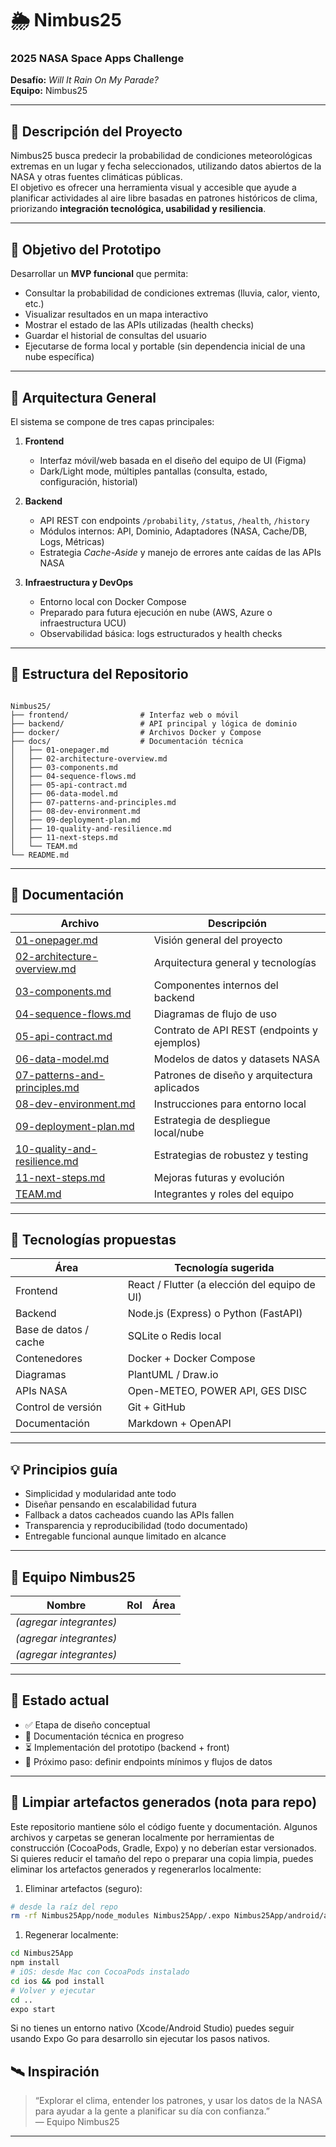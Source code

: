 # 🌦️ Nimbus25

### 2025 NASA Space Apps Challenge  
**Desafío:** *Will It Rain On My Parade?*  
**Equipo:** Nimbus25  

---

## 🚀 Descripción del Proyecto

Nimbus25 busca predecir la probabilidad de condiciones meteorológicas extremas en un lugar y fecha seleccionados, utilizando datos abiertos de la NASA y otras fuentes climáticas públicas.  
El objetivo es ofrecer una herramienta visual y accesible que ayude a planificar actividades al aire libre basadas en patrones históricos de clima, priorizando **integración tecnológica, usabilidad y resiliencia**.

---

## 🎯 Objetivo del Prototipo

Desarrollar un **MVP funcional** que permita:
- Consultar la probabilidad de condiciones extremas (lluvia, calor, viento, etc.)  
- Visualizar resultados en un mapa interactivo  
- Mostrar el estado de las APIs utilizadas (health checks)  
- Guardar el historial de consultas del usuario  
- Ejecutarse de forma local y portable (sin dependencia inicial de una nube específica)

---

## 🧩 Arquitectura General

El sistema se compone de tres capas principales:

1. **Frontend**  
   - Interfaz móvil/web basada en el diseño del equipo de UI (Figma)  
   - Dark/Light mode, múltiples pantallas (consulta, estado, configuración, historial)

2. **Backend**  
   - API REST con endpoints `/probability`, `/status`, `/health`, `/history`  
   - Módulos internos: API, Dominio, Adaptadores (NASA, Cache/DB, Logs, Métricas)  
   - Estrategia *Cache-Aside* y manejo de errores ante caídas de las APIs NASA  

3. **Infraestructura y DevOps**  
   - Entorno local con Docker Compose  
   - Preparado para futura ejecución en nube (AWS, Azure o infraestructura UCU)  
   - Observabilidad básica: logs estructurados y health checks

---

## 🧱 Estructura del Repositorio

```

Nimbus25/
├── frontend/                # Interfaz web o móvil
├── backend/                 # API principal y lógica de dominio
├── docker/                  # Archivos Docker y Compose
├── docs/                    # Documentación técnica
│   ├── 01-onepager.md
│   ├── 02-architecture-overview.md
│   ├── 03-components.md
│   ├── 04-sequence-flows.md
│   ├── 05-api-contract.md
│   ├── 06-data-model.md
│   ├── 07-patterns-and-principles.md
│   ├── 08-dev-environment.md
│   ├── 09-deployment-plan.md
│   ├── 10-quality-and-resilience.md
│   ├── 11-next-steps.md
│   └── TEAM.md
└── README.md

```

---

## 📄 Documentación

| Archivo | Descripción |
|----------|--------------|
| [01-onepager.md](docs/01-onepager.md) | Visión general del proyecto |
| [02-architecture-overview.md](docs/02-architecture-overview.md) | Arquitectura general y tecnologías |
| [03-components.md](docs/03-components.md) | Componentes internos del backend |
| [04-sequence-flows.md](docs/04-sequence-flows.md) | Diagramas de flujo de uso |
| [05-api-contract.md](docs/05-api-contract.md) | Contrato de API REST (endpoints y ejemplos) |
| [06-data-model.md](docs/06-data-model.md) | Modelos de datos y datasets NASA |
| [07-patterns-and-principles.md](docs/07-patterns-and-principles.md) | Patrones de diseño y arquitectura aplicados |
| [08-dev-environment.md](docs/08-dev-environment.md) | Instrucciones para entorno local |
| [09-deployment-plan.md](docs/09-deployment-plan.md) | Estrategia de despliegue local/nube |
| [10-quality-and-resilience.md](docs/10-quality-and-resilience.md) | Estrategias de robustez y testing |
| [11-next-steps.md](docs/11-next-steps.md) | Mejoras futuras y evolución |
| [TEAM.md](docs/TEAM.md) | Integrantes y roles del equipo |

---

## 🧠 Tecnologías propuestas

| Área | Tecnología sugerida |
|------|----------------------|
| Frontend | React / Flutter (a elección del equipo de UI) |
| Backend | Node.js (Express) o Python (FastAPI) |
| Base de datos / cache | SQLite o Redis local |
| Contenedores | Docker + Docker Compose |
| Diagramas | PlantUML / Draw.io |
| APIs NASA | Open-METEO, POWER API, GES DISC |
| Control de versión | Git + GitHub |
| Documentación | Markdown + OpenAPI |

---

## 💡 Principios guía

- Simplicidad y modularidad ante todo  
- Diseñar pensando en escalabilidad futura  
- Fallback a datos cacheados cuando las APIs fallen  
- Transparencia y reproducibilidad (todo documentado)  
- Entregable funcional aunque limitado en alcance  

---

## 👥 Equipo Nimbus25

| Nombre | Rol | Área |
|--------|-----|------|
| *(agregar integrantes)* | | |
| *(agregar integrantes)* | | |
| *(agregar integrantes)* | | |

---

## 📅 Estado actual

- ✅ Etapa de diseño conceptual  
- 🔄 Documentación técnica en progreso  
- ⏳ Implementación del prototipo (backend + front)  
- 🧭 Próximo paso: definir endpoints mínimos y flujos de datos

---

## 🧹 Limpiar artefactos generados (nota para repo)

Este repositorio mantiene sólo el código fuente y documentación. Algunos archivos y carpetas se generan localmente por herramientas de construcción (CocoaPods, Gradle, Expo) y no deberían estar versionados. Si quieres reducir el tamaño del repo o preparar una copia limpia, puedes eliminar los artefactos generados y regenerarlos localmente:

1. Eliminar artefactos (seguro):

```bash
# desde la raíz del repo
rm -rf Nimbus25App/node_modules Nimbus25App/.expo Nimbus25App/android/app/build Nimbus25App/ios/Pods Nimbus25App/ios/build Nimbus25App/ios/*.xcworkspace
```

1. Regenerar localmente:

```bash
cd Nimbus25App
npm install
# iOS: desde Mac con CocoaPods instalado
cd ios && pod install
# Volver y ejecutar
cd ..
expo start
```

Si no tienes un entorno nativo (Xcode/Android Studio) puedes seguir usando Expo Go para desarrollo sin ejecutar los pasos nativos.


## 🛰️ Inspiración

> “Explorar el clima, entender los patrones, y usar los datos de la NASA para ayudar a la gente a planificar su día con confianza.”  
> — Equipo Nimbus25

---
